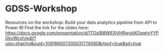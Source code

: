 # GDSS-Workshop
Resources on the workshop: Build your data analytics pipeline from API to Power BI
Find the link for the slides here: https://docs.google.com/presentation/d/1TOzIB8W63jVHRwybXOqwtyYYPGkxWcxh/edit?usp=sharing&ouid=108186007200031774580&rtpof=true&sd=true
